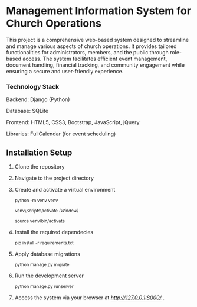 # Management Information System for Church Operations

This project is a comprehensive web-based system designed to streamline and manage various aspects of church operations. It provides tailored functionalities for administrators, members, and the public through role-based access. The system facilitates efficient event management, document handling, financial tracking, and community engagement while ensuring a secure and user-friendly experience.

### Technology Stack

Backend: Django (Python)

Database: SQLite

Frontend: HTML5, CSS3, Bootstrap, JavaScript, jQuery

Libraries: FullCalendar (for event scheduling)


## Installation Setup 

1. Clone the repository
2. Navigate to the project directory
3. Create and activate a virtual environment
   
    <sub>python -m venv venv <sub>
   
    <sub>venv\Scripts\activate   _(Window)_<sub>
   
    <sub>source venv/bin/activate<sub>

4. Install the required dependecies

   <sub>pip install -r requirements.txt<sub>

5. Apply database migrations

   <sub>python manage.py migrate<sub>

6. Run the development server

   <sub>python manage.py runserver<sub>

7. Access the system via your browser at _http://127.0.0.1:8000/_ .



